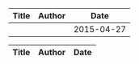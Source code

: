 | Title | Author | Date |
| ----- | ------ | ---- |
| [](tutorials/vpses/) |  | 2015-04-27 | 

| Title | Author | Date |
| ----- | ------ | ---- |
